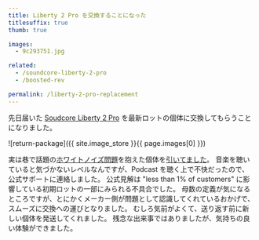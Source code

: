 ```yaml
---
title: Liberty 2 Pro を交換することになった
titlesuffix: true
thumb: true

images:
  - 9c293751.jpg

related:
  - /soundcore-liberty-2-pro
  - /boosted-rev

permalink: /liberty-2-pro-replacement
---
```


先日届いた [Soudcore Liberty 2 Pro](https://www.soundcore.com/products/variant/liberty-2-pro/A3909011) を最新ロットの個体に交換してもらうことになりました。

![return-package]({{ site.image_store }}{{ page.images[0] }})

実は巷で話題の[ホワイトノイズ問題](https://www.reddit.com/r/anker/comments/dla4fg/liberty_pro_2_static/)を抱えた個体を[引いてました](https://twitter.com/tmaesaka/status/1188669784314920966)。
音楽を聴いていると気づかないレベルなんですが、Podcast を聴く上で不快だったので、公式サポートに連絡しました。
公式見解は "less than 1% of customers" に影響している初期ロットの一部にみられる不具合でした。
母数の定義が気になるところですが、とにかくメーカー側が問題として認識してくれているおかげで、スムーズに交換への運びとなりました。
むしろ気前がよくて、送り返す前に新しい個体を発送してくれました。
残念な出来事ではありましたが、気持ちの良い体験ができました。

